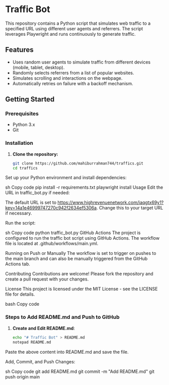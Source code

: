 # Traffic Bot

This repository contains a Python script that simulates web traffic to a specified URL using different user agents and referrers. The script leverages Playwright and runs continuously to generate traffic.

## Features

- Uses random user agents to simulate traffic from different devices (mobile, tablet, desktop).
- Randomly selects referrers from a list of popular websites.
- Simulates scrolling and interactions on the webpage.
- Automatically retries on failure with a backoff mechanism.

## Getting Started

### Prerequisites

- Python 3.x
- Git

### Installation

1. **Clone the repository:**

   ```sh
   git clone https://github.com/mahiburrahman744/traffics.git
   cd traffics
Set up your Python environment and install dependencies:

sh
Copy code
pip install -r requirements.txt
playwright install
Usage
Edit the URL in traffic_bot.py if needed:

The default URL is set to https://www.highrevenuenetwork.com/iaqgtx69y1?key=14a1e46999747270c942f2634ef5306a. Change this to your target URL if necessary.

Run the script:

sh
Copy code
python traffic_bot.py
GitHub Actions
The project is configured to run the traffic bot script using GitHub Actions. The workflow file is located at .github/workflows/main.yml.

Running on Push or Manually
The workflow is set to trigger on pushes to the main branch and can also be manually triggered from the GitHub Actions tab.

Contributing
Contributions are welcome! Please fork the repository and create a pull request with your changes.

License
This project is licensed under the MIT License - see the LICENSE file for details.

bash
Copy code

### Steps to Add README.md and Push to GitHub

1. **Create and Edit README.md**:

   ```sh
   echo "# Traffic Bot" > README.md
   notepad README.md
Paste the above content into README.md and save the file.

Add, Commit, and Push Changes:

sh
Copy code
git add README.md
git commit -m "Add README.md"
git push origin main
